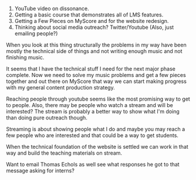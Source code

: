1. YouTube video on dissonance.
1. Getting a basic course that demonstrates all of LMS features.
1. Getting a Few Pieces on MyScore and for the website redesign.
1. Thinking about social media outreach? Twitter/Youtube (Also, just emailing people?)

When you look at this thing structurally the problems in my way have been mostly the technical side of things and not writing enough music and not finishing music.

It seems that I have the technical stuff I need for the next major phase complete. Now we need to solve my music problems and get a few pieces together and out there on MyScore that way we can start making progress with my general content production strategy.

Reaching people through youtube seems like the most promising way to get to people. Also, there may be people who watch a stream and will be interested? The stream is probably a better way to show what I'm doing than doing pure outreach though.

Streaming is about showing people what I do and maybe you may reach a few people who are interested and that could be a way to get students.

When the technical foundation of the website is settled we can work in that way and build the teaching materials on stream.

Want to email Thomas Echols as well see what responses he got to that message asking for interns?
